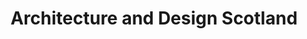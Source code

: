 ---
schema: default
title: Architecture and Design Scotland
description: Non-departmental public body. Part of Scottish Government
logo: ''
type:
- Non-Departmental Public Body
portal_url: ''
org_url: 
twitter_handle: 
wikidata_qid: Q4787085
wdtk_id: ads
---